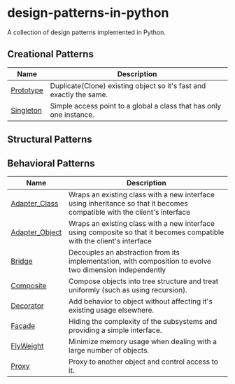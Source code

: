 # design-patterns-in-python

A collection of design patterns implemented in Python.

## Creational Patterns

| Name                                                        | Description                                                         |
|-------------------------------------------------------------|---------------------------------------------------------------------|
| [Prototype](./design_patterns/creational/prototype_pattern) | Duplicate(Clone) existing object so it's fast and exactly the same. |
| [Singleton](./design_patterns/creational/singleton_pattern) | Simple access point to a global a class that has only one instance. |

## Structural Patterns

## Behavioral Patterns

| Name                                                                  | Description                                                                                                              |
|-----------------------------------------------------------------------|--------------------------------------------------------------------------------------------------------------------------|
| [Adapter_Class](./design_patterns/structural/adapter_class_pattern)   | Wraps an existing class with a new interface using inheritance so that it becomes compatible with the client's interface |
| [Adapter_Object](./design_patterns/structural/adapter_object_pattern) | Wraps an existing class with a new interface using composite so that it becomes compatible with the client's interface   |
| [Bridge](./design_patterns/structural/bridge_pattern)                 | Decouples an abstraction from its implementation, with composition to evolve two dimension independently                 |
| [Composite](./design_patterns/structural/composite_pattern)           | Compose objects into tree structure and treat uniformly (such as using recursion).                                       |
| [Decorator](./design_patterns/structural/decorator_pattern)           | Add behavior to object without affecting it's existing usage elsewhere.                                                  |
| [Facade](./design_patterns/structural/facade_pattern)                 | Hiding the complexity of the subsystems and providing a simple interface.                                                |
| [FlyWeight](./design_patterns/structural/flyweight_pattern)           | Minimize memory usage when dealing with a large number of objects.                                                       |
| [Proxy](./design_patterns/structural/proxy_pattern)                   | Proxy to another object and control access to it.                                                                        |

